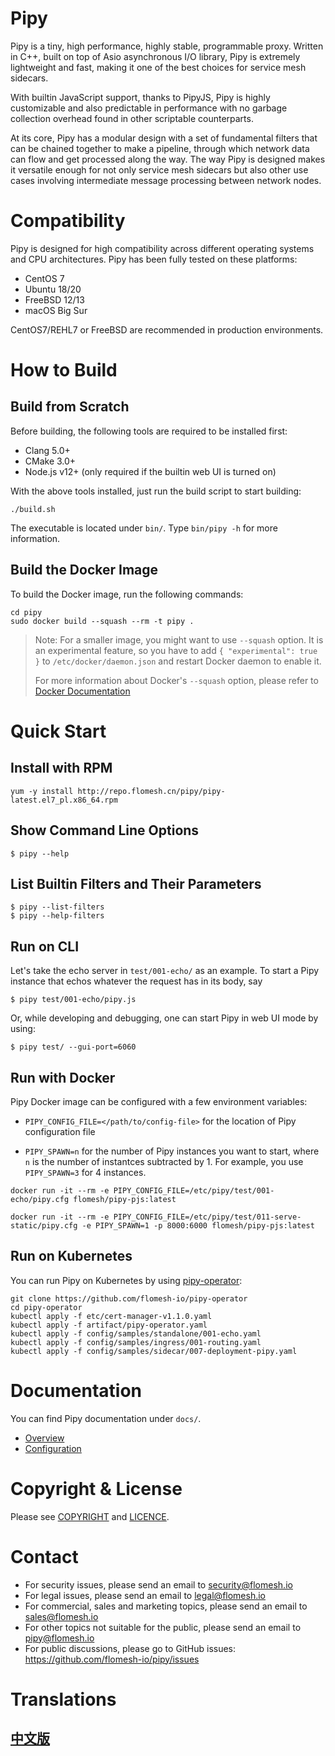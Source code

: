 # Pipy

Pipy is a tiny, high performance, highly stable, programmable proxy. Written
in C++, built on top of Asio asynchronous I/O library, Pipy is extremely
lightweight and fast, making it one of the best choices for service mesh sidecars.

With builtin JavaScript support, thanks to PipyJS, Pipy is highly
customizable and also predictable in performance with no garbage collection
overhead found in other scriptable counterparts.

At its core, Pipy has a modular design with a set of fundamental filters
that can be chained together to make a pipeline, through which network data can
flow and get processed along the way. The way Pipy is designed makes it versatile
enough for not only service mesh sidecars but also other use cases involving
intermediate message processing between network nodes.

# Compatibility

Pipy is designed for high compatibility across different operating systems and
CPU architectures. Pipy has been fully tested on these platforms:

* CentOS 7
* Ubuntu 18/20
* FreeBSD 12/13
* macOS Big Sur

CentOS7/REHL7 or FreeBSD are recommended in production environments.

# How to Build

## Build from Scratch

Before building, the following tools are required to be installed first:

* Clang 5.0+
* CMake 3.0+
* Node.js v12+ (only required if the builtin web UI is turned on)

With the above tools installed, just run the build script to start building:

```
./build.sh
```

The executable is located under `bin/`. Type `bin/pipy -h` for more information.

## Build the Docker Image

To build the Docker image, run the following commands:

```
cd pipy
sudo docker build --squash --rm -t pipy .
```

> Note: For a smaller image, you might want to use `--squash` option. It is an experimental feature, so
you have to add `{ "experimental": true }` to `/etc/docker/daemon.json` and restart Docker daemon
to enable it.
>
> For more information about Docker's `--squash` option, please refer to
[Docker Documentation](https://docs.docker.com/engine/reference/commandline/image_build/)

# Quick Start

## Install with RPM

```
yum -y install http://repo.flomesh.cn/pipy/pipy-latest.el7_pl.x86_64.rpm
```

## Show Command Line Options

```
$ pipy --help
```

## List Builtin Filters and Their Parameters

```
$ pipy --list-filters
$ pipy --help-filters
```

## Run on CLI

Let's take the echo server in `test/001-echo/` as an example. To start a Pipy instance
that echos whatever the request has in its body, say

```
$ pipy test/001-echo/pipy.js
```

Or, while developing and debugging, one can start Pipy in web UI mode by using:

```
$ pipy test/ --gui-port=6060
```

## Run with Docker

Pipy Docker image can be configured with a few environment variables:

* `PIPY_CONFIG_FILE=</path/to/config-file>` for the location of Pipy configuration file

* `PIPY_SPAWN=n` for the number of Pipy instances you want to start, where `n` is the number
  of instantces subtracted by 1. For example, you use `PIPY_SPAWN=3` for 4 instances.

```
docker run -it --rm -e PIPY_CONFIG_FILE=/etc/pipy/test/001-echo/pipy.cfg flomesh/pipy-pjs:latest
```

```
docker run -it --rm -e PIPY_CONFIG_FILE=/etc/pipy/test/011-serve-static/pipy.cfg -e PIPY_SPAWN=1 -p 8000:6000 flomesh/pipy-pjs:latest
```

## Run on Kubernetes

You can run Pipy on Kubernetes by using [pipy-operator](https://github.com/flomesh-io/pipy-operator):

```
git clone https://github.com/flomesh-io/pipy-operator
cd pipy-operator
kubectl apply -f etc/cert-manager-v1.1.0.yaml
kubectl apply -f artifact/pipy-operator.yaml
kubectl apply -f config/samples/standalone/001-echo.yaml
kubectl apply -f config/samples/ingress/001-routing.yaml
kubectl apply -f config/samples/sidecar/007-deployment-pipy.yaml
```

# Documentation

You can find Pipy documentation under `docs/`.

* [Overview](https://github.com/flomesh-io/pipy/blob/main/docs/overview.md)
* [Configuration](https://github.com/flomesh-io/pipy/blob/main/docs/configuration.md)

# Copyright & License

Please see [COPYRIGHT](https://github.com/flomesh-io/pipy/blob/main/COPYRIGHT) and [LICENCE](https://github.com/flomesh-io/pipy/blob/main/LICENCE).

# Contact

* For security issues, please send an email to security@flomesh.io
* For legal issues, please send an email to legal@flomesh.io
* For commercial, sales and marketing topics, please send an email to sales@flomesh.io
* For other topics not suitable for the public, please send an email to pipy@flomesh.io
* For public discussions, please go to GitHub issues: https://github.com/flomesh-io/pipy/issues

# Translations

## [中文版](https://github.com/flomesh-io/pipy/blob/main/README_zh.md)

